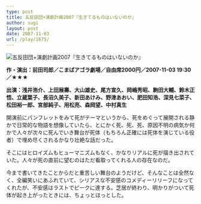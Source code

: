 ```yaml
---
type: post
title: 五反田団+演劇計画2007『生きてるものはいないのか』
author: sugi
layout: post
date: 2007-11-03
url: /play/1675/
---
```

<img src="/images/play/20071103.jpg" alt="五反田団+演劇計画2007『生きてるものはいないのか』" class="alignleft" />

**作・演出：前田司郎／こまばアゴラ劇場／自由席2000円／2007-11-03 19:30／★★★**

**出演：浅井浩介、上田展壽、大山雄史、尾方宣久、岡嶋秀昭、駒田大輔、鈴木正悟、立蔵葉子、長沼久美子、新田あけみ、野津あおい、肥田知浩、深見七菜子、松田裕一郎、宮部純子、用松亮、森岡望、中村真生**

開演前にパンフレットをみて死がテーマというから、死をめぐって展開される静かで日常的な物語を想像していたら、とにかく死、死、死、原因不明の病気か何かで人々が次々に死んでいき舞台が死体（もちろん正確には死体を演じている役者）で埋め尽くされるかなり壮絶な話だった。

そこにはヒロイズムもヒューマニズムもなく、かなりリアルに死が描き出されていた。人々が死の直前に望むのはただ看取ってくれる人の存在なのだ。

今まで書いてきたことからだと重苦しい舞台のようだけど、そんなことは全然なく、全編笑いにあふれていて、シリアスな不安感のコメディーリリーフになってくれたが、不安感はラストでピークに達する。芝居が終わり、明かりがついて死体が起き上がったときには、ちょっとほっとした。
